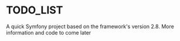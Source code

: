 TODO_LIST
=========

A quick Symfony project based on the framework's version 2.8.
More information and code to come later 
